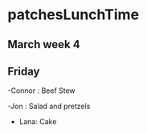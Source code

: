# patchesLunchTime
## March week 4

## Friday
-Connor : Beef Stew

-Jon : Salad and pretzels

- Lana: Cake